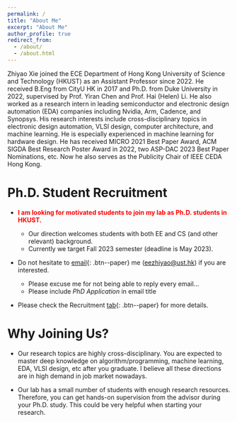 ```yaml
---
permalink: /
title: "About Me"
excerpt: "About Me"
author_profile: true
redirect_from: 
  - /about/
  - /about.html
---
```


Zhiyao Xie joined the ECE Department of Hong Kong University of Science and Technology (HKUST) as an Assistant Professor since 2022. He received B.Eng from CityU HK in 2017 and Ph.D. from Duke University in 2022, supervised by Prof. Yiran Chen and Prof. Hai (Helen) Li. He also worked as a research intern in leading semiconductor and electronic design automation (EDA) companies including Nvidia, Arm, Cadence, and Synopsys. His research interests include cross-disciplinary topics in electronic design automation, VLSI design, computer architecture, and machine learning. He is especially experienced in machine learning for hardware design. He has received MICRO 2021 Best Paper Award, ACM SIGDA Best Research Poster Award in 2022, two ASP-DAC 2023 Best Paper Nominations, etc. Now he also serves as the Publicity Chair of IEEE CEDA Hong Kong. 

Ph.D. Student Recruitment
======
* <span style="color:red">**I am looking for motivated students to join my lab as Ph.D. students in HKUST.**</span> 
    * Our direction welcomes students with both EE and CS (and other relevant) background.  
    * Currently we target Fall 2023 semester (deadline is May 2023).  

* Do not hesitate to [email](mailto:eezhiyao@ust.hk){: .btn--paper} me (eezhiyao@ust.hk) if you are interested. 
    * Please excuse me for not being able to reply every email... 
    * Please include *PhD Application* in email title  

* Please check the Recruitment [tab](https://zhiyaoxie.github.io/recruitment/){: .btn--paper} for more details. 

Why Joining Us?
======

* Our research topics are highly cross-disciplinary. You are expected to master deep knowledge on algorithm/programming, machine learning, EDA, VLSI design, etc after you graduate. I believe all these directions are in high demand in job market nowadays.  

* Our lab has a small number of students with enough research resources. Therefore, you can get hands-on supervision from the advisor during your Ph.D. study. This could be very helpful when starting your research.  

